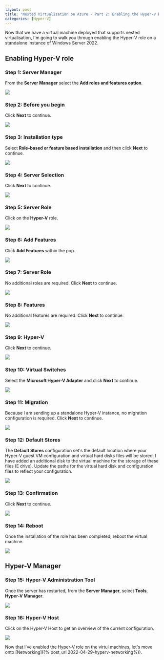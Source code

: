 ```yaml
---
layout: post
title: "Nested Virtualization on Azure - Part 2: Enabling the Hyper-V Role"
categories: [Hyper-V]
---
```


Now that we have a virtual machine deployed that supports nested virtualisation, I'm going to walk you through enabling the Hyper-V role on a standalone instance of Windows Server 2022.

## Enabling Hyper-V role

### Step 1: Server Manager

From the **Server Manager** select the **Add roles and features option**.

![](/docs/assets/images/hyperv/enable-role/HyperV-Role-Add.jpg)

### Step 2: Before you begin

Click **Next** to continue.

![](/docs/assets/images/hyperv/enable-role/HyperV-Role-BeforeBegin.jpg)

### Step 3: Installation type

Select **Role-based or feature based installation** and then click **Next** to continue.

![](/docs/assets/images/hyperv/enable-role/HyperV-Role-InstallType.jpg)

### Step 4: Server Selection

Click **Next** to continue.

![](/docs/assets/images/hyperv/enable-role/HyperV-Role-ServerSelection.jpg)

### Step 5: Server Role

Click on the **Hyper-V** role.

![](/docs/assets/images/hyperv/enable-role/HyperV-Role-SelectHyperVRole.jpg)

### Step 6: Add Features

Click **Add Features** within the pop.

![](/docs/assets/images/hyperv/enable-role/HyperV-Role-AddFeatures.jpg)

### Step 7: Server Role

No additional roles are required. Click **Next** to continue.

![](/docs/assets/images/hyperv/enable-role/HyperV-Role-AddFeatures-Next.jpg)

### Step 8: Features

No additional features are required. Click **Next** to continue.

![](/docs/assets/images/hyperv/enable-role/HyperV-Role-Features-Next.jpg)

### Step 9: Hyper-V

Click **Next** to continue.

![](/docs/assets/images/hyperv/enable-role/HyperV-Role-Config.jpg)

### Step 10: Virtual Switches

Select the **Microsoft Hyper-V Adapter** and click **Next** to continue.

![](/docs/assets/images/hyperv/enable-role/HyperV-Role-Config-VirtualSwitch.jpg)

### Step 11: Migration

Because I am sending up a standalone Hyper-V instance, no migration configuration is required. Click **Next** to continue.

![](/docs/assets/images/hyperv/enable-role/HyperV-Role-Config-Migration.jpg)

### Step 12: Default Stores

The **Default Stores** configuration set's the default location where your Hyper-V guest VM configuration and virtual hard disks files will be stored. I have added an additional disk to the virtual machine for the storage of these files (E drive). Update the paths for the virtual hard disk and configuration files to reflect your configuration.

![](/docs/assets/images/hyperv/enable-role/HyperV-Role-Config-DefaultStores.jpg)

### Step 13: Confirmation

Click **Next** to continue.

![](/docs/assets/images/hyperv/enable-role/HyperV-Role-Confirmation.jpg)

### Step 14: Reboot

Once the installation of the role has been completed, reboot the virtual machine.

![](/docs/assets/images/hyperv/enable-role/HyperV-Role-Restart.jpg)

## Hyper-V Manager

### Step 15: Hyper-V Administration Tool

Once the server has restarted, from the **Server Manager**, select **Tools**, **Hyper-V Manager**.

![](/docs/assets/images/hyperv/enable-role/HyperV-Manager-Host.jpg)

### Step 16: Hyper-V Host

Click on the Hyper-V Host to get an overview of the current configuration.

![](/docs/assets/images/hyperv/enable-role/HyperV-Manager-Host-Overview.jpg)

Now that I've enabled the Hyper-V role on the virtul machines, let's move onto [Networking]({% post_url 2022-04-29-hyperv-networking%}).